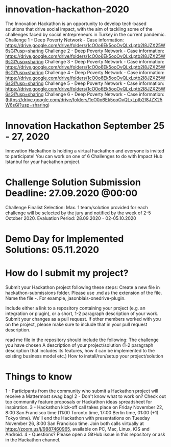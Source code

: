 # innovation-hackathon-2020
The Innovation Hackathon is an opportunity to develop tech-based solutions that drive social impact, with the aim of tackling some of the challenges faced by social entrepreneurs in Turkey in the current pandemic.
Challenge 1 - Deep Poverty Network - Case information: https://drive.google.com/drive/folders/1cO0o6Ek5ooOvQLxLptb2I8JZX25W6sGl?usp=sharing
Challenge 2 - Deep Poverty Network - Case information: https://drive.google.com/drive/folders/1cO0o6Ek5ooOvQLxLptb2I8JZX25W6sGl?usp=sharing
Challenge 3 - Deep Poverty Network - Case information: https://drive.google.com/drive/folders/1cO0o6Ek5ooOvQLxLptb2I8JZX25W6sGl?usp=sharing
Challenge 4 - Deep Poverty Network - Case information: https://drive.google.com/drive/folders/1cO0o6Ek5ooOvQLxLptb2I8JZX25W6sGl?usp=sharing
Challenge 5 - Deep Poverty Network - Case information: https://drive.google.com/drive/folders/1cO0o6Ek5ooOvQLxLptb2I8JZX25W6sGl?usp=sharing
Challenge 6 - Deep Poverty Network - Case information: (https://drive.google.com/drive/folders/1cO0o6Ek5ooOvQLxLptb2I8JZX25W6sGl?usp=sharing)


# Innovation Hackathon September 25 - 27, 2020
Innovation Hackathon is holding a virtual hackathon and everyone is invited to participate! 
You can work on one of 6 Challenges to do with Impact Hub Istanbul for your hackathon project.
# Challenge Solution Submission Deadline: 27.09.2020 @00:00
Challenge Finalist Selection:  Max. 1 team/solution provided for each challenge will be selected by the jury and notified by the week of 2-5 October 2020.
Evaluation Period: 28.09.2020 - 02-05.10.2020
# Demo Day for Implemented Solutions: 05.11.2020


# How do I submit my project?

Submit your Hackathon project following these steps:
Create a new file in hackathon-submissions folder. Please use .md as the extension of the file.
Name the file <your-github-username>-<your-submission-name>. For example, jasonblais-onedrive-plugin.

Include either
a link to a repository containing your project (e.g. an integration or plugin), or
a short, 1-2 paragraph description of your work.
Submit your changes as a pull request. If other members worked with you on the project, please make sure to include that in your pull request description.

read me file in the repository should include the following:
The challenge you have chosen 
A description of your project/solution (1-2 paragraph description that includes its features, how it can be implemented to the existing business model etc.)
How to install/run/setup your project/solution

# Things to know
1 - Participants from the community who submit a Hackathon project will receive a Mattermost swag bag!
2 - Don't know what to work on? Check out top community feature proposals or Hackathon ideas spreadsheet for inspiration.
3 - Hackathon kick-off call takes place on Friday November 22, 8:00 San Francisco time (11:00 Toronto time, 17:00 Berlin time, 01:00 (+1) Tokyo time). We'll end the Hackathon with presentations on Tuesday November 26, 8:00 San Francisco time. Join both calls virtually at https://zoom.us/j/9887460965, available on PC, Mac, Linux, iOS and Android.
4 - Questions? Please open a GitHub issue in this repository or ask in the Hackathon channel.
